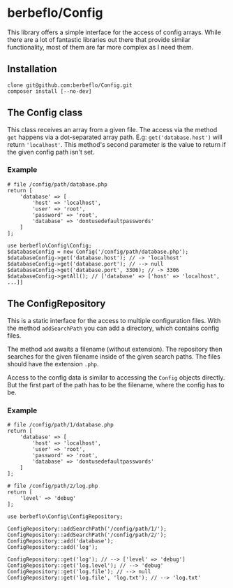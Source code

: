 # berbeflo/Config
This library offers a simple interface for the access of config arrays. While there are a lot of fantastic libraries out there that provide similar functionality, most of them are far more complex as I need them.

## Installation
```
clone git@github.com:berbeflo/Config.git
composer install [--no-dev]
```

## The Config class
This class receives an array from a given file.
The access via the method `get` happens via a dot-separated array path. E.g: `get('database.host')` will return `'localhost'`. This method's second parameter is the value to return if the given config path isn't set.
### Example
```
# file /config/path/database.php
return [
    'database' => [
        'host' => 'localhost',
        'user' => 'root',
        'password' => 'root',
        'database' => 'dontusedefaultpasswords'
    ]
];
```
```
use berbeflo\Config\Config;
$databaseConfig = new Config('/config/path/database.php');
$databaseConfig->get('database.host'); // -> 'localhost'
$databaseConfig->get('database.port'); // --> null
$databaseConfig->get('database.port', 3306); // -> 3306
$databaseConfig->getAll(); // ['database' => ['host' => 'localhost', ...]]

```
## The ConfigRepository
This is a static interface for the access to multiple configuration files. With the method `addSearchPath` you can add a directory, which contains config files.

The method `add` awaits a filename (without extension). The repository then searches for the given filename inside of the given search paths. The files should have the extension `.php`.

Access to the config data is similar to accessing the `Config` objects directly. But the first part of the path has to be the filename, where the config has to be.

### Example
```
# file /config/path/1/database.php
return [
    'database' => [
        'host' => 'localhost',
        'user' => 'root',
        'password' => 'root',
        'database' => 'dontusedefaultpasswords'
    ]
];
```

```
# file /config/path/2/log.php
return [
    'level' => 'debug'
];
```

```
use berbeflo\Config\ConfigRepository;

ConfigRepository::addSearchPath('/config/path/1/');
ConfigRepository::addSearchPath('/config/path/2/');
ConfigRepository::add('database');
ConfigRepository::add('log');

ConfigRepository::get('log'); // --> ['level' => 'debug']
ConfigRepository::get('log.level'); // --> 'debug'
ConfigRepository::get('log.file'); // --> null
ConfigRepository::get('log.file', 'log.txt'); // --> 'log.txt'
```

